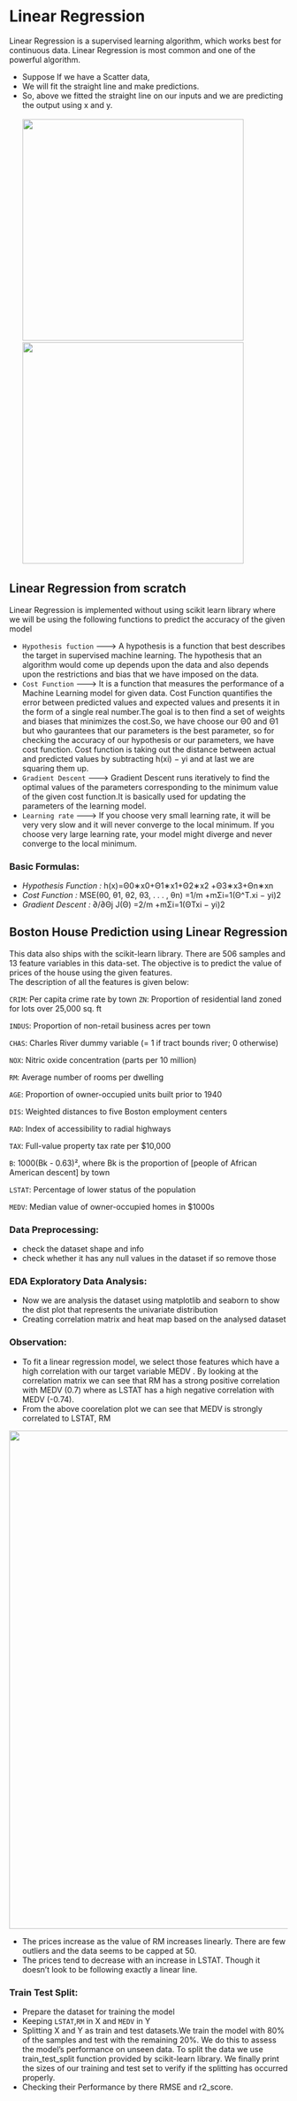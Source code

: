 # Linear Regression #
Linear Regression is a supervised learning algorithm, which works best for continuous data. Linear Regression is most common and one of the
powerful algorithm. <br/>
* Suppose If we have a Scatter data,<br/>
* We will fit the straight line and make predictions.<br/>
* So, above we fitted the straight line on our inputs and we are predicting the output using x and y.<br/> \
<img src="https://www.w3schools.com/python/img_matplotlib_scatter.png" width="400"><img src="https://www.w3schools.com/python/img_linear_regression.png" width="400">
## Linear Regression from scratch ##
Linear Regression is implemented without using scikit learn library where we will be using the following functions to predict the accuracy of the given model
  *  `Hypothesis fuction` ---> A hypothesis is a function that best describes the target in supervised machine learning. The hypothesis that an algorithm would come up depends upon the data and also depends upon the restrictions and bias that we have imposed on the data. 
  *  `Cost Function` ---> It is a function that measures the performance of a Machine Learning model for given data. Cost Function quantifies the error between predicted values and expected values and presents it in the form of a single real number.The goal is to then find a set of weights and biases that minimizes the cost.So, we have choose our Θ0 and Θ1 but who gaurantees that our parameters is the best parameter, so for checking the accuracy of our hypothesis or our parameters, we have cost function. Cost function is taking out the distance between actual and predicted values by subtracting h(xi) − yi and at last we are squaring them up. 
  *  `Gradient Descent` ---> Gradient Descent runs iteratively to find the optimal values of the parameters corresponding to the minimum value of the given cost function.It is basically used for updating the parameters of the learning model. 
  *  `Learning rate` ---> If you choose very small learning rate, it will be very very slow and it will never converge to the local minimum. If you choose very large learning rate, your model might diverge and never converge to the local minimum. 
### Basic Formulas: 
 * *Hypothesis Function :* h(x)=Θ0∗x0+Θ1∗x1+Θ2∗x2 +Θ3∗x3+Θn∗xn
 *  *Cost Function :* MSE(θ0, θ1, θ2, θ3, . . . , θn) =1/m +mΣi=1(Θ^T.xi − yi)2
 *  *Gradient Descent :* ∂/∂Θj J(Θ) =2/m +mΣi=1(ΘTxi − yi)2
## Boston House Prediction using Linear Regression
This data also ships with the scikit-learn library. There are 506 samples and 13 feature variables in this data-set. The objective is to predict the value of prices of the house using the given features. \
The description of all the features is given below:

`CRIM`: Per capita crime rate by town
`ZN`: Proportion of residential land zoned for lots over 25,000 sq. ft

`INDUS`: Proportion of non-retail business acres per town

`CHAS`: Charles River dummy variable (= 1 if tract bounds river; 0 otherwise)

`NOX`: Nitric oxide concentration (parts per 10 million)

`RM`: Average number of rooms per dwelling

`AGE`: Proportion of owner-occupied units built prior to 1940

`DIS`: Weighted distances to five Boston employment centers

`RAD`: Index of accessibility to radial highways

`TAX`: Full-value property tax rate per $10,000

`B`: 1000(Bk - 0.63)², where Bk is the proportion of [people of African American descent] by town

`LSTAT`: Percentage of lower status of the population

`MEDV`: Median value of owner-occupied homes in $1000s
### Data Preprocessing:
 * check the dataset shape and info
 * check whether it has any null values in the dataset if so remove those
### EDA Exploratory Data Analysis:
 * Now we are analysis the dataset using matplotlib and seaborn to show the dist plot that represents the univariate distribution
 * Creating correlation matrix and heat map based on the analysed dataset
### Observation:
 * To fit a linear regression model, we select those features which have a high correlation with our target variable MEDV . By looking at the correlation matrix we can see that RM has a strong positive correlation with MEDV (0.7) where as LSTAT has a high negative correlation with MEDV (-0.74).
 * From the above coorelation plot we can see that MEDV is strongly correlated to LSTAT, RM
 <img src="https://static.wixstatic.com/media/a27d24_569751c4af8a40bbb29eb9ffd20aab8c~mv2.jpg/v1/fill/w_940,h_269,al_c,q_90/a27d24_569751c4af8a40bbb29eb9ffd20aab8c~mv2.webp" width= "900"> 
 
 * The prices increase as the value of RM increases linearly. There are few outliers and the data seems to be capped at 50.
 * The prices tend to decrease with an increase in LSTAT. Though it doesn’t look to be following exactly a linear line.
### Train Test Split:
 * Prepare the dataset for training the model 
 * Keeping `LSTAT`,`RM` in X and `MEDV` in Y
 * Splitting X and Y as train and test datasets.We train the model with 80% of the samples and test with the remaining 20%. We do this to assess the model’s performance on unseen data. To split the data we use train_test_split function provided by scikit-learn library. We finally print the sizes of our training and test set to verify if the splitting has occurred properly.
 * Checking their Performance by there RMSE and r2_score.
